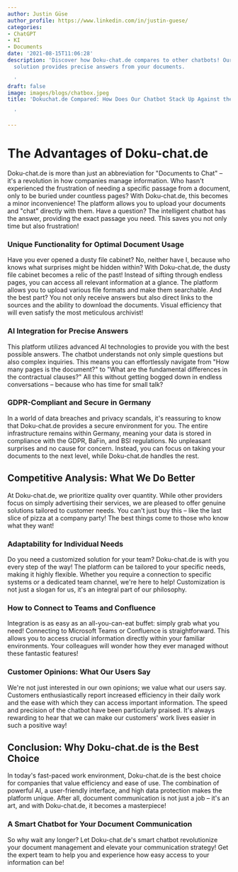 ```yaml
---
author: Justin Güse
author_profile: https://www.linkedin.com/in/justin-guese/
categories:
- ChatGPT
- KI
- Documents
date: '2021-08-15T11:06:28'
description: 'Discover how Doku-chat.de compares to other chatbots! Our GDPR-compliant
  solution provides precise answers from your documents.

  '
draft: false
image: images/blogs/chatbox.jpeg
title: 'Dokuchat.de Compared: How Does Our Chatbot Stack Up Against the Competition?

  '

---
```

# The Advantages of Doku-chat.de

Doku-chat.de is more than just an abbreviation for "Documents to Chat" – it's a revolution in how companies manage information.  Who hasn't experienced the frustration of needing a specific passage from a document, only to be buried under countless pages?  With Doku-chat.de, this becomes a minor inconvenience! The platform allows you to upload your documents and "chat" directly with them.  Have a question? The intelligent chatbot has the answer, providing the exact passage you need. This saves you not only time but also frustration!

### Unique Functionality for Optimal Document Usage

Have you ever opened a dusty file cabinet?  No, neither have I, because who knows what surprises might be hidden within? With Doku-chat.de, the dusty file cabinet becomes a relic of the past! Instead of sifting through endless pages, you can access all relevant information at a glance. The platform allows you to upload various file formats and make them searchable.  And the best part? You not only receive answers but also direct links to the sources and the ability to download the documents. Visual efficiency that will even satisfy the most meticulous archivist!

### AI Integration for Precise Answers

This platform utilizes advanced AI technologies to provide you with the best possible answers. The chatbot understands not only simple questions but also complex inquiries. This means you can effortlessly navigate from "How many pages is the document?" to "What are the fundamental differences in the contractual clauses?"  All this without getting bogged down in endless conversations – because who has time for small talk?

### GDPR-Compliant and Secure in Germany

In a world of data breaches and privacy scandals, it's reassuring to know that Doku-chat.de provides a secure environment for you. The entire infrastructure remains within Germany, meaning your data is stored in compliance with the GDPR, BaFin, and BSI regulations. No unpleasant surprises and no cause for concern. Instead, you can focus on taking your documents to the next level, while Doku-chat.de handles the rest.

## Competitive Analysis: What We Do Better

At Doku-chat.de, we prioritize quality over quantity. While other providers focus on simply advertising their services, we are pleased to offer genuine solutions tailored to customer needs. You can't just buy this – like the last slice of pizza at a company party! The best things come to those who know what they want!

### Adaptability for Individual Needs

Do you need a customized solution for your team? Doku-chat.de is with you every step of the way! The platform can be tailored to your specific needs, making it highly flexible. Whether you require a connection to specific systems or a dedicated team channel, we're here to help! Customization is not just a slogan for us, it's an integral part of our philosophy.

### How to Connect to Teams and Confluence

Integration is as easy as an all-you-can-eat buffet: simply grab what you need! Connecting to Microsoft Teams or Confluence is straightforward. This allows you to access crucial information directly within your familiar environments. Your colleagues will wonder how they ever managed without these fantastic features!

### Customer Opinions: What Our Users Say

We're not just interested in our own opinions; we value what our users say. Customers enthusiastically report increased efficiency in their daily work and the ease with which they can access important information.  The speed and precision of the chatbot have been particularly praised. It's always rewarding to hear that we can make our customers' work lives easier in such a positive way!

## Conclusion: Why Doku-chat.de is the Best Choice

In today's fast-paced work environment, Doku-chat.de is the best choice for companies that value efficiency and ease of use. The combination of powerful AI, a user-friendly interface, and high data protection makes the platform unique.  After all, document communication is not just a job – it's an art, and with Doku-chat.de, it becomes a masterpiece!

### A Smart Chatbot for Your Document Communication

So why wait any longer? Let Doku-chat.de's smart chatbot revolutionize your document management and elevate your communication strategy! Get the expert team to help you and experience how easy access to your information can be!
